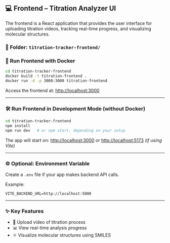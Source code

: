 ## 💻 Frontend – Titration Analyzer UI

The frontend is a React application that provides the user interface for uploading titration videos, tracking real-time progress, and visualizing molecular structures.

### 📂 Folder: `titration-tracker-frontend/`

### 🚀 Run Frontend with Docker

```bash
cd titration-tracker-frontend
docker build -t titration-frontend .
docker run -d -p 3000:3000 titration-frontend
```

Access the frontend at: [http://localhost:3000](http://localhost:3000)

---

### 🛠️ Run Frontend in Development Mode (without Docker)

```bash
cd titration-tracker-frontend
npm install
npm run dev   # or npm start, depending on your setup
```

The app will start on: [http://localhost:3000](http://localhost:3000) or [http://localhost:5173](http://localhost:5173) *(if using Vite)*

---

### ⚙️ Optional: Environment Variable

Create a `.env` file if your app makes backend API calls.

Example:

```env
VITE_BACKEND_URL=http://localhost:5000
```

---

### ✨ Key Features

* 📄 Upload video of titration process
* 📊 View real-time analysis progress
* ⚛️ Visualize molecular structures using SMILES
